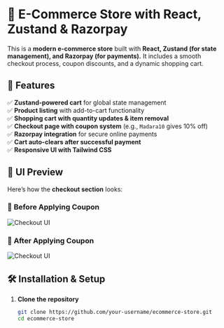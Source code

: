 # 🛒 E-Commerce Store with React, Zustand & Razorpay

This is a **modern e-commerce store** built with **React, Zustand (for state management), and Razorpay (for payments).** It includes a smooth checkout process, coupon discounts, and a dynamic shopping cart.

## 🚀 Features
✅ **Zustand-powered cart** for global state management  
✅ **Product listing** with add-to-cart functionality  
✅ **Shopping cart with quantity updates & item removal**  
✅ **Checkout page with coupon system** (e.g., `Madara10` gives 10% off)  
✅ **Razorpay integration** for secure online payments  
✅ **Cart auto-clears after successful payment**  
✅ **Responsive UI with Tailwind CSS**

## 📸 UI Preview
Here’s how the **checkout section** looks:

### 🔹 **Before Applying Coupon**
![Checkout UI](./screenshots/checkout-before.png)

### 🔹 **After Applying Coupon**
![Checkout UI](./screenshots/checkout-after.png)

## 🛠️ Installation & Setup
1. **Clone the repository**
   ```sh
   git clone https://github.com/your-username/ecommerce-store.git
   cd ecommerce-store
